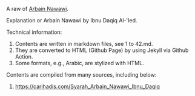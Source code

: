 A raw of [Arbain Nawawi](https://bagustris.github.io/arbain-nawawi).

Explanation or Arbain Nawawi by Ibnu Daqiq Al-'Ied.  

Technical information:  
1. Contents are written in markdown files, see 1 to 42.md.  
2. They are converted to HTML (Github Page) by using Jekyll via Github Action.  
3. Some formats, e.g., Arabic, are stylized with HTML.  

Contents are compiled from many sources, including below:  
1. https://carihadis.com/Syarah_Arbain_Nawawi_Ibnu_Daqiq 

